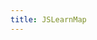 ```yaml
---
title: JSLearnMap
---
```

<JSLearnMap />

<script setup lang='ts'>
  import JSLearnMap from '../../src/vitepressComponents/JSLearnMap.vue'
</script>